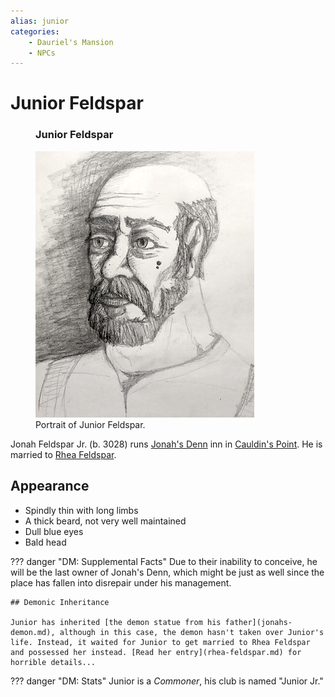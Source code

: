 ```yaml
---
alias: junior
categories:
    - Dauriel's Mansion
    - NPCs
---
```

# Junior Feldspar

<figure class="infobox right">
  <h3>Junior Feldspar</h3>
  <a href="/assets/images/junior-feldspar-full.png">
    <img src="/assets/images/junior-feldspar-tiny.png" />
  </a>
  <figcaption>
    Portrait of Junior Feldspar.
  </figcaption>
</figure>

Jonah Feldspar Jr. (b. 3028) runs [Jonah's Denn](../places/jonahs-denn.md) inn in [Cauldin's Point](../../../geography/settlements/cauldins-point.md). He is married to [Rhea Feldspar](rhea-feldspar.md).

## Appearance

* Spindly thin with long limbs
* A thick beard, not very well maintained
* Dull blue eyes
* Bald head

??? danger "DM: Supplemental Facts"
    Due to their inability to conceive, he will be the last owner of Jonah's Denn, which might be just as well since the place has fallen into disrepair under his management.

    ## Demonic Inheritance

    Junior has inherited [the demon statue from his father](jonahs-demon.md), although in this case, the demon hasn't taken over Junior's life. Instead, it waited for Junior to get married to Rhea Feldspar and possessed her instead. [Read her entry](rhea-feldspar.md) for horrible details...

??? danger "DM: Stats"
    Junior is a *Commoner*, his club is named "Junior Jr."
